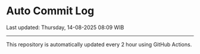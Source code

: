 # Auto Commit Log

Last updated: Thursday, 14-08-2025 08:09 WIB

---

This repository is automatically updated every 2 hour using GitHub Actions.
